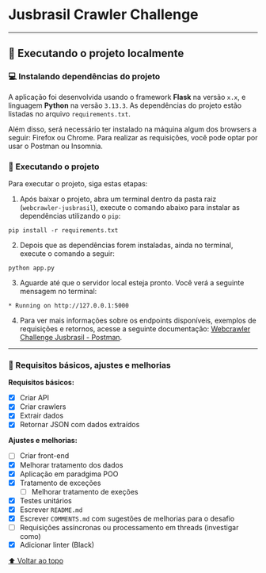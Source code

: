 # Jusbrasil Crawler Challenge

---

## 🚀 Executando o projeto localmente

### 💻 Instalando dependências do projeto

A aplicação foi desenvolvida usando o framework **Flask** na versão `x.x`, e linguagem **Python** na versão ``3.13.3``.
As dependências do projeto estão listadas no arquivo `requirements.txt`.

Além disso, será necessário ter instalado na máquina algum dos browsers a seguir: Firefox ou Chrome.
Para realizar as requisições, você pode optar por usar o Postman ou Insomnia.

### 🤖 Executando o projeto

Para executar o projeto, siga estas etapas:

1. Após baixar o projeto, abra um terminal dentro da pasta raiz (``webcrawler-jusbrasil``), execute o comando
   abaixo para instalar as dependências utilizando o `pip`:

````shell
pip install -r requirements.txt
````

2. Depois que as dependências forem instaladas, ainda no terminal, execute o comando a seguir:

```
python app.py
```

3. Aguarde até que o servidor local esteja pronto. Você verá a seguinte mensagem no terminal:

````commandline
* Running on http://127.0.0.1:5000 
````

4. Para ver mais informações sobre os endpoints disponíveis, exemplos de requisições e retornos, acesse a seguinte 
documentação: [Webcrawler Challenge Jusbrasil - Postman](https://documenter.getpostman.com/view/19098148/2s9Xy6qprs).

---

### 🔨 Requisitos básicos, ajustes e melhorias

**Requisitos básicos:**

- [x] Criar API
- [x] Criar crawlers
- [x] Extrair dados
- [x] Retornar JSON com dados extraídos 

**Ajustes e melhorias:**

- [ ] Criar front-end
- [x] Melhorar tratamento dos dados
- [x] Aplicação em paradgima POO
- [x] Tratamento de exceções
  - [ ] Melhorar tratamento de exeções
- [x] Testes unitários
- [x] Escrever ``README.md``
- [x] Escrever ``COMMENTS.md`` com sugestões de melhorias para o desafio
- [ ] Requisições assíncronas ou processamento em threads (investigar como)
- [x] Adicionar linter (Black)

[⬆ Voltar ao topo](#jusbrasil-crawler-challenge)<br>

